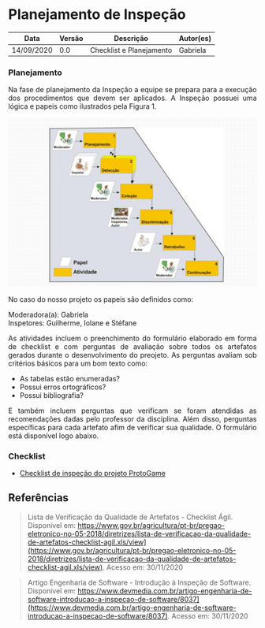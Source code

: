 # Planejamento de Inspeção

Data | Versão | Descrição | Autor(es)
----- | ------ | -------- | --------
14/09/2020 | 0.0 | Checklist e Planejamento  | Gabriela

### Planejamento

<p align="justify">Na fase de planejamento da Inspeção a equipe se prepara para a execução dos procedimentos que devem ser aplicados. A Inspeção possuei uma lógica e papeis como ilustrados pela Figura 1. </p>

![Figura 1: Processo de Inspeção Fonte: Dev Media](./img/inspecao.png)

No caso do nosso projeto os papeis são definidos como:

Moderadora(a): Gabriela  
Inspetores: Guilherme, Iolane e Stéfane

<p align="justify">As atividades incluem o preenchimento do formulário elaborado em forma de checklist e com perguntas de avaliação sobre todos os artefatos gerados durante o desenvolvimento do preojeto.
As perguntas avaliam sob critérios básicos para um bom texto como: </p>

* As tabelas estão enumeradas?  
* Possui erros ortográficos?  
* Possui bibliografia?  

<p align="justify">E também incluem perguntas que verificam se foram atendidas as recomendações dadas pelo professor da disciplina. Além disso, perguntas específicas para cada artefato afim de verificar sua qualidade. O formulário está disponível logo abaixo.</p>

### Checklist

* [Checklist de inspeção do projeto ProtoGame](https://docs.google.com/forms/d/e/1FAIpQLSeYJQ9n3wla_-lL0tBXR0LTkZCaO5Qc6UeN7cjsJjvkvIcU2Q/viewform?usp=sf_link)

## Referências

>Lista de Verificação da Qualidade de Artefatos - Checklist Ágil. Disponível em: https://www.gov.br/agricultura/pt-br/pregao-eletronico-no-05-2018/diretrizes/lista-de-verificacao-da-qualidade-de-artefatos-checklist-agil.xls/view](https://www.gov.br/agricultura/pt-br/pregao-eletronico-no-05-2018/diretrizes/lista-de-verificacao-da-qualidade-de-artefatos-checklist-agil.xls/view). Acesso em: 30/11/2020

>Artigo Engenharia de Software - Introdução à Inspeção de Software. Disponível em: https://www.devmedia.com.br/artigo-engenharia-de-software-introducao-a-inspecao-de-software/8037](https://www.devmedia.com.br/artigo-engenharia-de-software-introducao-a-inspecao-de-software/8037). Acesso em: 30/11/2020

